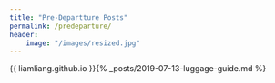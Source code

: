 ```yaml
---
title: "Pre-Departture Posts"
permalink: /predeparture/
header:
    image: "/images/resized.jpg"
---
```

{{ liamliang.github.io }}{% _posts/2019-07-13-luggage-guide.md %}
